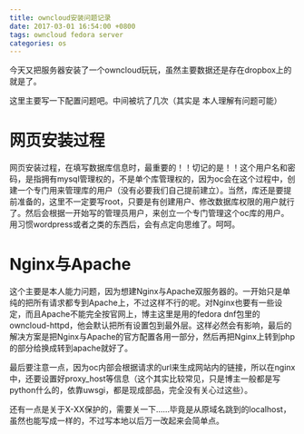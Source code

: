 ```yaml
---
title: owncloud安装问题记录
date: 2017-03-01 16:54:00 +0800
tags: owncloud fedora server
categories: os
---
```


今天又把服务器安装了一个owncloud玩玩，虽然主要数据还是存在dropbox上的就是了。

这里主要写一下配置问题吧。中间被坑了几次（其实是 本人理解有问题可能）

# 网页安装过程
网页安装过程，在填写数据库信息时，最重要的！！切记的是！！这个用户名和密码，是指拥有mysql管理权的，不是单个库管理权的，因为oc会在这个过程中，创建一个专门用来管理库的用户（没有必要我们自己提前建立）。当然，库还是要提前准备的，这里不一定要写root，只要是有创建用户、修改数据库权限的用户就行了。然后会根据一开始写的管理员用户，来创立一个专门管理这个oc库的用户。用习惯wordpress或者之类的东西后，会有点定向思维了。呵呵。

# Nginx与Apache

这个主要是本人能力问题，因为想建Nginx与Apache双服务器的。一开始只是单纯的把所有请求都专到Apache上，不过这样不行的呢。对Nginx也要有一些设定，而且Apache不能完全按官网上，博主这里是用的fedora dnf包里的owncloud-httpd，他会默认把所有设置包到最外层。这样必然会有影响，最后的解决方案是把Nginx与Apache的官方配置各用一部分，然后再把Nginx上转到php的部分给换成转到apache就好了。

最后要注意一点，因为oc内部会根据请求的url来生成网站内的链接，所以在nginx中，还要设置好proxy_host等信息（这个其实比较常见，只是博主一般都是写python什么的，依靠uwsgi，都是现成部品，完全没有关心过这些）。

还有一点是关于X-XX保护的，需要关一下……毕竟是从原域名跳到的localhost，虽然也能写成一样的，不过写本地以后万一改起来会简单点。
